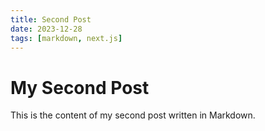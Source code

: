 ```yaml
---
title: Second Post
date: 2023-12-28
tags: [markdown, next.js]
---
```


# My Second Post

This is the content of my second post written in Markdown.
